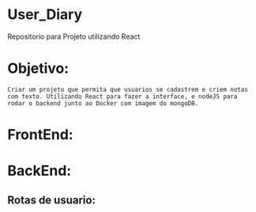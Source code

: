 # User_Diary
Repositorio para Projeto utilizando React 

# Objetivo:

    Criar um projeto que permita que usuarios se cadastrem e criem notas com texto. Utilizando React para fazer a interface, e nodeJS para rodar o backend junto ao Docker com imagem do mongoDB.

#  FrontEnd:

#  BackEnd:

## Rotas de usuario:

